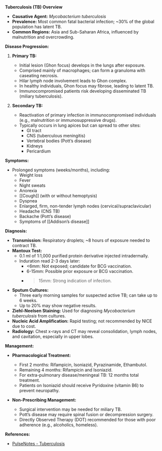 **Tuberculosis (TB) Overview**

- **Causative Agent:** _Mycobacterium tuberculosis_
- **Prevalence:** Most common fatal bacterial infection; ~30% of the global population has latent TB.
- **Common Regions:** Asia and Sub-Saharan Africa, influenced by malnutrition and overcrowding.

**Disease Progression:**

1. **Primary TB:**
   - Initial lesion (Ghon focus) develops in the lungs after exposure.
   - Comprised mainly of macrophages; can form a granuloma with caseating necrosis.
   - Hilar lymph node involvement leads to Ghon complex.
   - In healthy individuals, Ghon focus may fibrose, leading to latent TB.
   - Immunocompromised patients risk developing disseminated TB (miliary tuberculosis).

2. **Secondary TB:**
   - Reactivation of primary infection in immunocompromised individuals (e.g., malnutrition or immunosuppressive drugs).
   - Typically occurs in lung apices but can spread to other sites:
     - GI tract
     - CNS (tuberculous meningitis)
     - Vertebral bodies (Pott’s disease)
     - Kidneys
     - Pericardium 

**Symptoms:**
- Prolonged symptoms (weeks/months), including:
  - Weight loss
  - Fever
  - Night sweats
  - Anorexia
  - [[Cough]] (with or without hemoptysis)
  - Dyspnea
  - Enlarged, firm, non-tender lymph nodes (cervical/supraclavicular)
  - Headache (CNS TB)
  - Backache (Pott’s disease)
  - Symptoms of [[Addison’s disease]]

**Diagnosis:**

- **Transmission:** Respiratory droplets; ~8 hours of exposure needed to contract TB.
- **Mantoux Test:**
  - 0.1 ml of 1:1,000 purified protein derivative injected intradermally.
  - Induration read 2-3 days later:
    - <6mm: Not exposed; candidate for BCG vaccination.
    - 6-15mm: Possible prior exposure or BCG vaccination.
    - >15mm: Strong indication of infection.
- **Sputum Cultures:**
  - Three early morning samples for suspected active TB; can take up to 6 weeks.
  - Up to 20% may show negative results.
- **Ziehl-Neelsen Staining:** Used for diagnosing _Mycobacterium tuberculosis_ from cultures.
- **Nucleic Acid Amplification:** Rapid testing; not recommended by NICE due to cost.
- **Radiology:** Chest x-rays and CT may reveal consolidation, lymph nodes, and cavitation, especially in upper lobes.

**Management:**

- **Pharmacological Treatment:**
  - First 2 months: Rifampicin, Isoniazid, Pyrazinamide, Ethambutol.
  - Remaining 4 months: Rifampicin and Isoniazid.
  - For extra-pulmonary disease/meningeal TB: 12 months total treatment.
  - Patients on Isoniazid should receive Pyridoxine (vitamin B6) to prevent neuropathy.

- **Non-Prescribing Management:**
  - Surgical intervention may be needed for miliary TB.
  - Pott’s disease may require spinal fusion or decompression surgery.
  - Directly Observed Therapy (DOT) recommended for those with poor adherence (e.g., alcoholics, homeless).

**References:**

- [PulseNotes - Tuberculosis](https://app.pulsenotes.com/medicine/respiratory/notes/tuberculosis)